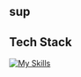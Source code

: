 ## sup

## Tech Stack
[![My Skills](https://skillicons.dev/icons?i=python,aws,mysql,linux,windows,bash,ps,blender,ae,&theme=light&perline=3)](https://skillicons.dev)
